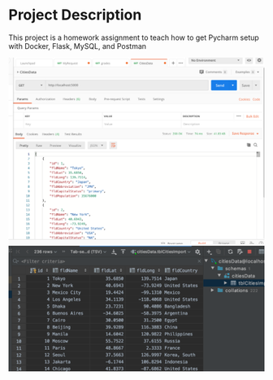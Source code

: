 # Project Description
This project is a homework assignment to teach how to get Pycharm setup with Docker, Flask, MySQL, and Postman


![postman request output](screenshots/MyPostman.png)
![pycharm data query](screenshots/MyQuery.png)

